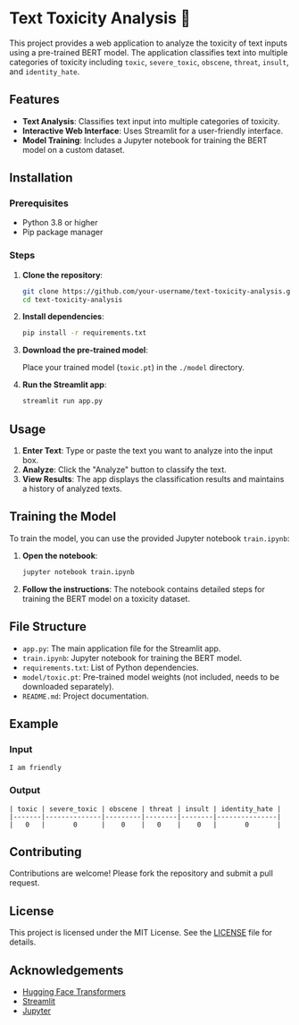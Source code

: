 # Text Toxicity Analysis 📝

This project provides a web application to analyze the toxicity of text inputs using a pre-trained BERT model. The application classifies text into multiple categories of toxicity including `toxic`, `severe_toxic`, `obscene`, `threat`, `insult`, and `identity_hate`.

## Features

- **Text Analysis**: Classifies text input into multiple categories of toxicity.
- **Interactive Web Interface**: Uses Streamlit for a user-friendly interface.
- **Model Training**: Includes a Jupyter notebook for training the BERT model on a custom dataset.

## Installation

### Prerequisites

- Python 3.8 or higher
- Pip package manager

### Steps

1. **Clone the repository**:

    ```sh
    git clone https://github.com/your-username/text-toxicity-analysis.git
    cd text-toxicity-analysis
    ```

2. **Install dependencies**:

    ```sh
    pip install -r requirements.txt
    ```

3. **Download the pre-trained model**:

    Place your trained model (`toxic.pt`) in the `./model` directory.

4. **Run the Streamlit app**:

    ```sh
    streamlit run app.py
    ```

## Usage

1. **Enter Text**: Type or paste the text you want to analyze into the input box.
2. **Analyze**: Click the "Analyze" button to classify the text.
3. **View Results**: The app displays the classification results and maintains a history of analyzed texts.

## Training the Model

To train the model, you can use the provided Jupyter notebook `train.ipynb`:

1. **Open the notebook**:

    ```sh
    jupyter notebook train.ipynb
    ```

2. **Follow the instructions**: The notebook contains detailed steps for training the BERT model on a toxicity dataset.

## File Structure

- `app.py`: The main application file for the Streamlit app.
- `train.ipynb`: Jupyter notebook for training the BERT model.
- `requirements.txt`: List of Python dependencies.
- `model/toxic.pt`: Pre-trained model weights (not included, needs to be downloaded separately).
- `README.md`: Project documentation.

## Example

### Input

    I am friendly

### Output

    | toxic | severe_toxic | obscene | threat | insult | identity_hate |
    |-------|--------------|---------|--------|--------|---------------|
    |   0   |       0      |    0    |   0    |    0   |       0       |

## Contributing

Contributions are welcome! Please fork the repository and submit a pull request.

## License

This project is licensed under the MIT License. See the [LICENSE](LICENSE) file for details.

## Acknowledgements

- [Hugging Face Transformers](https://github.com/huggingface/transformers)
- [Streamlit](https://streamlit.io/)
- [Jupyter](https://jupyter.org/)

